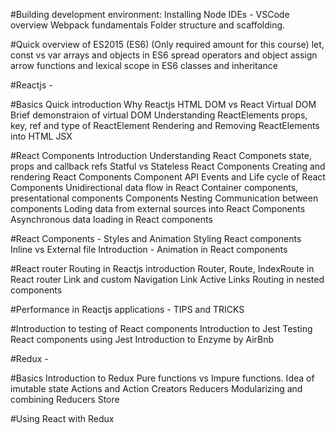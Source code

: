 #Building development environment:
	Installing Node
	IDEs - VSCode overview
	Webpack fundamentals
	Folder structure and scaffolding.

#Quick overview of ES2015 (ES6) (Only required amount for this course)
	let, const vs var
	arrays and objects in ES6
		spread operators and object assign
	arrow functions and lexical scope in ES6
	classes and inheritance

#Reactjs - 

#Basics
	Quick introduction
	Why Reactjs
	HTML DOM vs React Virtual DOM
	Brief demonstraion of virtual DOM
	Understanding ReactElements
	props, key, ref and type of ReactElement
	Rendering and Removing ReactElements into HTML 
	JSX
	
#React Components
	Introduction
	Understanding React Componets
	state, props and callback refs
	Statful vs Stateless React Components
	Creating and rendering React Components
	Component API
	Events and Life cycle of React Components
	Unidirectional data flow in React
	Container components, presentational components
	Components Nesting
	Communication between components
	Loding data from external sources into React Components
	Asynchronous data loading in React components
	
#React Components - Styles and Animation
	Styling React components
	Inline vs External file
	Introduction - Animation in React components 
	
#React router
	Routing in Reactjs introduction
	Router, Route, IndexRoute in React router
	Link and custom Navigation Link
	Active Links
	Routing in nested components

#Performance in Reactjs applications - TIPS and TRICKS

#Introduction to testing of React components
	Introduction to Jest
	Testing React components using Jest
	Introduction to Enzyme by AirBnb

#Redux - 

#Basics
	Introduction to Redux
	Pure functions vs Impure functions.
	Idea of imutable state
	Actions and Action Creators
	Reducers
	Modularizing and combining Reducers
	Store

#Using React with Redux
